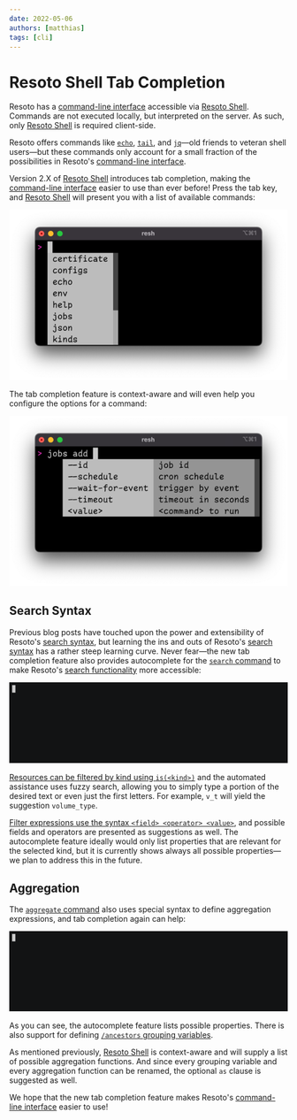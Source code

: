 ```yaml
---
date: 2022-05-06
authors: [matthias]
tags: [cli]
---
```


# Resoto Shell Tab Completion

Resoto has a [command-line interface](/docs/reference/cli) accessible via [Resoto Shell](/docs/reference/components/shell). Commands are not executed locally, but interpreted on the server. As such, only [Resoto Shell](/docs/reference/components/shell) is required client-side.

Resoto offers commands like [`echo`](/docs/reference/cli/miscellaneous-commands/echo), [`tail`](/docs/reference/cli/miscellaneous-commands/tail), and [`jq`](/docs/reference/cli/miscellaneous-commands/jq)—old friends to veteran shell users—but these commands only account for a small fraction of the possibilities in Resoto's [command-line interface](/docs/reference/cli).

Version 2.X of [Resoto Shell](/docs/reference/components/shell) introduces tab completion, making the [command-line interface](/docs/reference/cli) easier to use than ever before! Press the tab key, and [Resoto Shell](/docs/reference/components/shell) will present you with a list of available commands:

![List of commands](./img/list_of_commands.png)

<!--truncate-->

The tab completion feature is context-aware and will even help you configure the options for a command:

![List of commands](./img/jobs_add.png)

## Search Syntax

Previous blog posts have touched upon the power and extensibility of Resoto's [search syntax](/docs/reference/search), but learning the ins and outs of Resoto's [search syntax](/docs/reference/search) has a rather steep learning curve. Never fear—the new tab completion feature also provides autocomplete for the [`search` command](/docs/reference/cli/search-commands/search) to make Resoto's [search functionality](/docs/reference/search) more accessible:

![Search in action](./img/search.gif)

[Resources can be filtered by kind using `is(<kind>)`](/docs/reference/search/filters#selecting-nodes-by-kind) and the automated assistance uses fuzzy search, allowing you to simply type a portion of the desired text or even just the first letters. For example, `v_t` will yield the suggestion `volume_type`.

[Filter expressions use the syntax `<field> <operator> <value>`](/docs/reference/search/filters#selecting-nodes-by-predicate), and possible fields and operators are presented as suggestions as well. The autocomplete feature ideally would only list properties that are relevant for the selected kind, but it is currently shows always all possible properties—we plan to address this in the future.

## Aggregation

The [`aggregate` command](/docs/reference/cli/search-commands/aggregate) also uses special syntax to define aggregation expressions, and tab completion again can help:

![Aggregate in action](./img/aggregate.gif)

As you can see, the autocomplete feature lists possible properties. There is also support for defining [`/ancestors` grouping variables](/docs/reference/search/merging-nodes#ancestors-and-descendants).

As mentioned previously, [Resoto Shell](/docs/reference/components/shell) is context-aware and will supply a list of possible aggregation functions. And since every grouping variable and every aggregation function can be renamed, the optional `as` clause is suggested as well.

We hope that the new tab completion feature makes Resoto's [command-line interface](/docs/reference/cli) easier to use!
